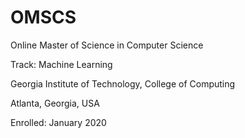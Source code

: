 # OMSCS

Online Master of Science in Computer Science

Track: Machine Learning

Georgia Institute of Technology, College of Computing

Atlanta, Georgia, USA

Enrolled: January 2020
